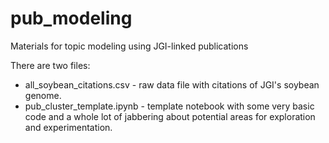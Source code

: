 # pub_modeling
Materials for topic modeling using JGI-linked publications

There are two files:

* all_soybean_citations.csv - raw data file with citations of JGI's soybean genome.
* pub_cluster_template.ipynb - template notebook with some very basic code and a whole lot of jabbering about potential areas for exploration and experimentation.
